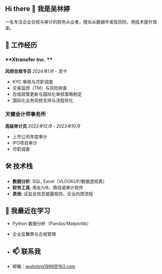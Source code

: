 ## Hi there 👋 我是吴林婷
一名专注企业合规与审计的财务从业者，擅长从数据中发现风险，用技术提升效率。

## 💼 工作经历

### **Xtransfer Inc. **  
**风控合规专员**
_2024年1月 - 至今_  
- KYC 审核与尽职调查
- 交易监控（TM）与风险排查
- 合规政策更新与国际化审核策略制定
- 国际化业务风控支持与流程优化
  
### **天健会计师事务所**  
**高级审计员** 
_2022年12月 - 2023年10月_  
- 上市公司年度审计
- IPO项目审计
- 尽职调查
 
## 🛠️ 技术栈  
- **数据分析**: SQL, Excel（VLOOKUP/数据透视表）  
- **财务工具**: 用友/U8、鼎信诺审计软件
- **其他**: 证监会信息披露规则、企业内控流程  

## 🌱 我最近在学习  
- Python 数据分析（Pandas/Matplotlib）  
- 企业反舞弊与合规管理

- ## 📫 联系我  
- 邮箱：[wulinting1998@163.com](mailto:wulinting1998@163.com)  

